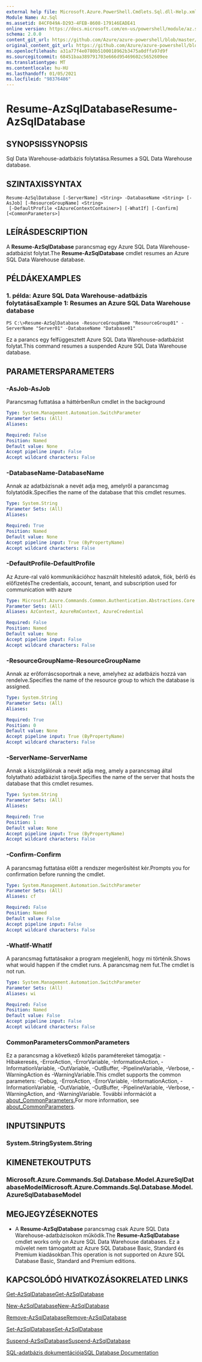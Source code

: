 ```yaml
---
external help file: Microsoft.Azure.PowerShell.Cmdlets.Sql.dll-Help.xml
Module Name: Az.Sql
ms.assetid: 84CF049A-D293-4FEB-8608-179146EADE41
online version: https://docs.microsoft.com/en-us/powershell/module/az.sql/resume-azsqldatabase
schema: 2.0.0
content_git_url: https://github.com/Azure/azure-powershell/blob/master/src/Sql/Sql/help/Resume-AzSqlDatabase.md
original_content_git_url: https://github.com/Azure/azure-powershell/blob/master/src/Sql/Sql/help/Resume-AzSqlDatabase.md
ms.openlocfilehash: a31a77f4e0780b5100018962b3475a0dffa97d9f
ms.sourcegitcommit: 68451baa389791703e666d95469602c5652609ee
ms.translationtype: MT
ms.contentlocale: hu-HU
ms.lasthandoff: 01/05/2021
ms.locfileid: "98376486"
---
```

# <span data-ttu-id="38c04-101">Resume-AzSqlDatabase</span><span class="sxs-lookup"><span data-stu-id="38c04-101">Resume-AzSqlDatabase</span></span>

## <span data-ttu-id="38c04-102">SYNOPSIS</span><span class="sxs-lookup"><span data-stu-id="38c04-102">SYNOPSIS</span></span>
<span data-ttu-id="38c04-103">Sql Data Warehouse-adatbázis folytatása.</span><span class="sxs-lookup"><span data-stu-id="38c04-103">Resumes a SQL Data Warehouse database.</span></span>

## <span data-ttu-id="38c04-104">SZINTAXIS</span><span class="sxs-lookup"><span data-stu-id="38c04-104">SYNTAX</span></span>

```
Resume-AzSqlDatabase [-ServerName] <String> -DatabaseName <String> [-AsJob] [-ResourceGroupName] <String>
 [-DefaultProfile <IAzureContextContainer>] [-WhatIf] [-Confirm] [<CommonParameters>]
```

## <span data-ttu-id="38c04-105">LEÍRÁS</span><span class="sxs-lookup"><span data-stu-id="38c04-105">DESCRIPTION</span></span>
<span data-ttu-id="38c04-106">A **Resume-AzSqlDatabase** parancsmag egy Azure SQL Data Warehouse-adatbázist folytat.</span><span class="sxs-lookup"><span data-stu-id="38c04-106">The **Resume-AzSqlDatabase** cmdlet resumes an Azure SQL Data Warehouse database.</span></span>

## <span data-ttu-id="38c04-107">PÉLDÁK</span><span class="sxs-lookup"><span data-stu-id="38c04-107">EXAMPLES</span></span>

### <span data-ttu-id="38c04-108">1. példa: Azure SQL Data Warehouse-adatbázis folytatása</span><span class="sxs-lookup"><span data-stu-id="38c04-108">Example 1: Resumes an Azure SQL Data Warehouse database</span></span>
```
PS C:\>Resume-AzSqlDatabase -ResourceGroupName "ResourceGroup01" -ServerName "Server01" -DatabaseName "Database01"
```

<span data-ttu-id="38c04-109">Ez a parancs egy felfüggesztett Azure SQL Data Warehouse-adatbázist folytat.</span><span class="sxs-lookup"><span data-stu-id="38c04-109">This command resumes a suspended Azure SQL Data Warehouse database.</span></span>

## <span data-ttu-id="38c04-110">PARAMETERS</span><span class="sxs-lookup"><span data-stu-id="38c04-110">PARAMETERS</span></span>

### <span data-ttu-id="38c04-111">-AsJob</span><span class="sxs-lookup"><span data-stu-id="38c04-111">-AsJob</span></span>
<span data-ttu-id="38c04-112">Parancsmag futtatása a háttérben</span><span class="sxs-lookup"><span data-stu-id="38c04-112">Run cmdlet in the background</span></span>

```yaml
Type: System.Management.Automation.SwitchParameter
Parameter Sets: (All)
Aliases:

Required: False
Position: Named
Default value: None
Accept pipeline input: False
Accept wildcard characters: False
```

### <span data-ttu-id="38c04-113">-DatabaseName</span><span class="sxs-lookup"><span data-stu-id="38c04-113">-DatabaseName</span></span>
<span data-ttu-id="38c04-114">Annak az adatbázisnak a nevét adja meg, amelyről a parancsmag folytatódik.</span><span class="sxs-lookup"><span data-stu-id="38c04-114">Specifies the name of the database that this cmdlet resumes.</span></span>

```yaml
Type: System.String
Parameter Sets: (All)
Aliases:

Required: True
Position: Named
Default value: None
Accept pipeline input: True (ByPropertyName)
Accept wildcard characters: False
```

### <span data-ttu-id="38c04-115">-DefaultProfile</span><span class="sxs-lookup"><span data-stu-id="38c04-115">-DefaultProfile</span></span>
<span data-ttu-id="38c04-116">Az Azure-ral való kommunikációhoz használt hitelesítő adatok, fiók, bérlő és előfizetés</span><span class="sxs-lookup"><span data-stu-id="38c04-116">The credentials, account, tenant, and subscription used for communication with azure</span></span>

```yaml
Type: Microsoft.Azure.Commands.Common.Authentication.Abstractions.Core.IAzureContextContainer
Parameter Sets: (All)
Aliases: AzContext, AzureRmContext, AzureCredential

Required: False
Position: Named
Default value: None
Accept pipeline input: False
Accept wildcard characters: False
```

### <span data-ttu-id="38c04-117">-ResourceGroupName</span><span class="sxs-lookup"><span data-stu-id="38c04-117">-ResourceGroupName</span></span>
<span data-ttu-id="38c04-118">Annak az erőforráscsoportnak a neve, amelyhez az adatbázis hozzá van rendelve.</span><span class="sxs-lookup"><span data-stu-id="38c04-118">Specifies the name of the resource group to which the database is assigned.</span></span>

```yaml
Type: System.String
Parameter Sets: (All)
Aliases:

Required: True
Position: 0
Default value: None
Accept pipeline input: True (ByPropertyName)
Accept wildcard characters: False
```

### <span data-ttu-id="38c04-119">-ServerName</span><span class="sxs-lookup"><span data-stu-id="38c04-119">-ServerName</span></span>
<span data-ttu-id="38c04-120">Annak a kiszolgálónak a nevét adja meg, amely a parancsmag által folytatható adatbázist tárolja.</span><span class="sxs-lookup"><span data-stu-id="38c04-120">Specifies the name of the server that hosts the database that this cmdlet resumes.</span></span>

```yaml
Type: System.String
Parameter Sets: (All)
Aliases:

Required: True
Position: 1
Default value: None
Accept pipeline input: True (ByPropertyName)
Accept wildcard characters: False
```

### <span data-ttu-id="38c04-121">-Confirm</span><span class="sxs-lookup"><span data-stu-id="38c04-121">-Confirm</span></span>
<span data-ttu-id="38c04-122">A parancsmag futtatása előtt a rendszer megerősítést kér.</span><span class="sxs-lookup"><span data-stu-id="38c04-122">Prompts you for confirmation before running the cmdlet.</span></span>

```yaml
Type: System.Management.Automation.SwitchParameter
Parameter Sets: (All)
Aliases: cf

Required: False
Position: Named
Default value: False
Accept pipeline input: False
Accept wildcard characters: False
```

### <span data-ttu-id="38c04-123">-WhatIf</span><span class="sxs-lookup"><span data-stu-id="38c04-123">-WhatIf</span></span>
<span data-ttu-id="38c04-124">A parancsmag futtatásakor a program megjeleníti, hogy mi történik.</span><span class="sxs-lookup"><span data-stu-id="38c04-124">Shows what would happen if the cmdlet runs.</span></span>
<span data-ttu-id="38c04-125">A parancsmag nem fut.</span><span class="sxs-lookup"><span data-stu-id="38c04-125">The cmdlet is not run.</span></span>

```yaml
Type: System.Management.Automation.SwitchParameter
Parameter Sets: (All)
Aliases: wi

Required: False
Position: Named
Default value: False
Accept pipeline input: False
Accept wildcard characters: False
```

### <span data-ttu-id="38c04-126">CommonParameters</span><span class="sxs-lookup"><span data-stu-id="38c04-126">CommonParameters</span></span>
<span data-ttu-id="38c04-127">Ez a parancsmag a következő közös paramétereket támogatja: -Hibakeresés, -ErrorAction, -ErrorVariable, -InformationAction, -InformationVariable, -OutVariable, -OutBuffer, -PipelineVariable, -Verbose, -WarningAction és -WarningVariable.</span><span class="sxs-lookup"><span data-stu-id="38c04-127">This cmdlet supports the common parameters: -Debug, -ErrorAction, -ErrorVariable, -InformationAction, -InformationVariable, -OutVariable, -OutBuffer, -PipelineVariable, -Verbose, -WarningAction, and -WarningVariable.</span></span> <span data-ttu-id="38c04-128">További információt a [about_CommonParameters.](http://go.microsoft.com/fwlink/?LinkID=113216)</span><span class="sxs-lookup"><span data-stu-id="38c04-128">For more information, see [about_CommonParameters](http://go.microsoft.com/fwlink/?LinkID=113216).</span></span>

## <span data-ttu-id="38c04-129">INPUTS</span><span class="sxs-lookup"><span data-stu-id="38c04-129">INPUTS</span></span>

### <span data-ttu-id="38c04-130">System.String</span><span class="sxs-lookup"><span data-stu-id="38c04-130">System.String</span></span>

## <span data-ttu-id="38c04-131">KIMENETEK</span><span class="sxs-lookup"><span data-stu-id="38c04-131">OUTPUTS</span></span>

### <span data-ttu-id="38c04-132">Microsoft.Azure.Commands.Sql.Database.Model.AzureSqlDatabaseModel</span><span class="sxs-lookup"><span data-stu-id="38c04-132">Microsoft.Azure.Commands.Sql.Database.Model.AzureSqlDatabaseModel</span></span>

## <span data-ttu-id="38c04-133">MEGJEGYZÉSEK</span><span class="sxs-lookup"><span data-stu-id="38c04-133">NOTES</span></span>
* <span data-ttu-id="38c04-134">A **Resume-AzSqlDatabase** parancsmag csak Azure SQL Data Warehouse-adatbázisokon működik.</span><span class="sxs-lookup"><span data-stu-id="38c04-134">The **Resume-AzSqlDatabase** cmdlet works only on Azure SQL Data Warehouse databases.</span></span> <span data-ttu-id="38c04-135">Ez a művelet nem támogatott az Azure SQL Database Basic, Standard és Premium kiadásokban.</span><span class="sxs-lookup"><span data-stu-id="38c04-135">This operation is not supported on Azure SQL Database Basic, Standard and Premium editions.</span></span>

## <span data-ttu-id="38c04-136">KAPCSOLÓDÓ HIVATKOZÁSOK</span><span class="sxs-lookup"><span data-stu-id="38c04-136">RELATED LINKS</span></span>

[<span data-ttu-id="38c04-137">Get-AzSqlDatabase</span><span class="sxs-lookup"><span data-stu-id="38c04-137">Get-AzSqlDatabase</span></span>](./Get-AzSqlDatabase.md)

[<span data-ttu-id="38c04-138">New-AzSqlDatabase</span><span class="sxs-lookup"><span data-stu-id="38c04-138">New-AzSqlDatabase</span></span>](./New-AzSqlDatabase.md)

[<span data-ttu-id="38c04-139">Remove-AzSqlDatabase</span><span class="sxs-lookup"><span data-stu-id="38c04-139">Remove-AzSqlDatabase</span></span>](./Remove-AzSqlDatabase.md)

[<span data-ttu-id="38c04-140">Set-AzSqlDatabase</span><span class="sxs-lookup"><span data-stu-id="38c04-140">Set-AzSqlDatabase</span></span>](./Set-AzSqlDatabase.md)

[<span data-ttu-id="38c04-141">Suspend-AzSqlDatabase</span><span class="sxs-lookup"><span data-stu-id="38c04-141">Suspend-AzSqlDatabase</span></span>](./Suspend-AzSqlDatabase.md)

[<span data-ttu-id="38c04-142">SQL-adatbázis dokumentációja</span><span class="sxs-lookup"><span data-stu-id="38c04-142">SQL Database Documentation</span></span>](https://docs.microsoft.com/azure/sql-database/)


